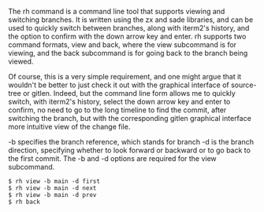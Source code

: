 The rh command is a command line tool that supports viewing and switching branches. It is written using the zx and sade libraries, and can be used to quickly switch between branches, along with iterm2's history, and the option to confirm with the down arrow key and enter. rh supports two command formats, view and back, where the view subcommand is for viewing, and the back subcommand is for going back to the branch being viewed. 

Of course, this is a very simple requirement, and one might argue that it wouldn't be better to just check it out with the graphical interface of source-tree or gitlen. Indeed, but the command line form allows me to quickly switch, with iterm2's history, select the down arrow key and enter to confirm, no need to go to the long timeline to find the commit, after switching the branch, but with the corresponding gitlen graphical interface more intuitive view of the change file.


-b specifies the branch reference, which stands for branch
-d is the branch direction, specifying whether to look forward or backward or to go back to the first commit.
The -b and -d options are required for the view subcommand.

```shell
$ rh view -b main -d first
$ rh view -b main -d next
$ rh view -b main -d prev
$ rh back
```
